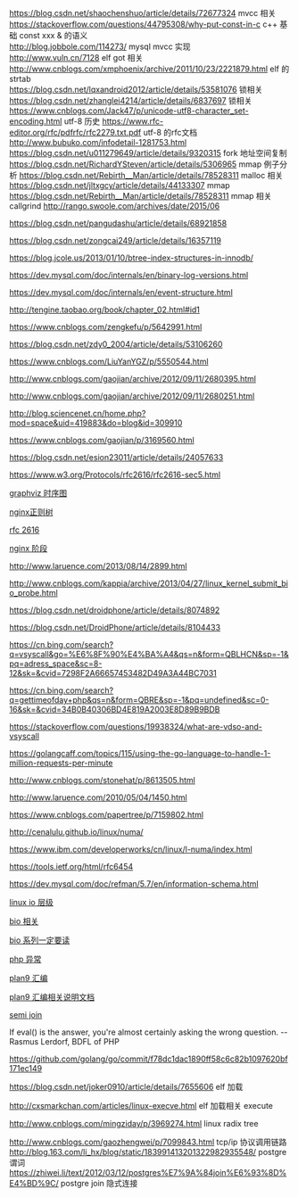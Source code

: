 https://blog.csdn.net/shaochenshuo/article/details/72677324 mvcc 相关   
https://stackoverflow.com/questions/44795308/why-put-const-in-c c++ 基础 const xxx & 的语义  
http://blog.jobbole.com/114273/ mysql mvcc 实现  
http://www.vuln.cn/7128 elf got 相关  
http://www.cnblogs.com/xmphoenix/archive/2011/10/23/2221879.html elf 的strtab  
https://blog.csdn.net/lqxandroid2012/article/details/53581076   锁相关  
https://blog.csdn.net/zhanglei4214/article/details/6837697  锁相关     
https://www.cnblogs.com/Jack47/p/unicode-utf8-character_set-encoding.html  utf-8 历史
https://www.rfc-editor.org/rfc/pdfrfc/rfc2279.txt.pdf utf-8 的rfc文档  
http://www.bubuko.com/infodetail-1281753.html    
https://blog.csdn.net/u011279649/article/details/9320315   fork 地址空间复制  
https://blog.csdn.net/RichardYSteven/article/details/5306965  mmap 例子分析
https://blog.csdn.net/Rebirth__Man/article/details/78528311  malloc 相关
https://blog.csdn.net/jltxgcy/article/details/44133307  mmap  
https://blog.csdn.net/Rebirth__Man/article/details/78528311   mmap 相关  
callgrind
http://rango.swoole.com/archives/date/2015/06

https://blog.csdn.net/pangudashu/article/details/68921858


https://blog.csdn.net/zongcai249/article/details/16357119


https://blog.jcole.us/2013/01/10/btree-index-structures-in-innodb/

https://dev.mysql.com/doc/internals/en/binary-log-versions.html

https://dev.mysql.com/doc/internals/en/event-structure.html

http://tengine.taobao.org/book/chapter_02.html#id1

https://www.cnblogs.com/zengkefu/p/5642991.html

https://blog.csdn.net/zdy0_2004/article/details/53106260

https://www.cnblogs.com/LiuYanYGZ/p/5550544.html

http://www.cnblogs.com/gaojian/archive/2012/09/11/2680395.html

http://www.cnblogs.com/gaojian/archive/2012/09/11/2680251.html

http://blog.sciencenet.cn/home.php?mod=space&uid=419883&do=blog&id=309910

https://www.cnblogs.com/gaojian/p/3169560.html


https://blog.csdn.net/esion23011/article/details/24057633


https://www.w3.org/Protocols/rfc2616/rfc2616-sec5.html

[graphviz 时序图](http://blog.jobbole.com/94472/)       

[nginx正则树](http://blog.chinaunix.net/uid-27767798-id-3759557.html)  

[rfc 2616](https://www.w3.org/Protocols/rfc2616/rfc2616.html)

[nginx 阶段](https://blog.csdn.net/yankai0219/article/details/8220695)

http://www.laruence.com/2013/08/14/2899.html

http://www.cnblogs.com/kappia/archive/2013/04/27/linux_kernel_submit_bio_probe.html


https://blog.csdn.net/droidphone/article/details/8074892

https://blog.csdn.net/DroidPhone/article/details/8104433

https://cn.bing.com/search?q=vsyscall&go=%E6%8F%90%E4%BA%A4&qs=n&form=QBLHCN&sp=-1&pq=adress_space&sc=8-12&sk=&cvid=7298F2A66657453482D49A3A44BC7031

https://cn.bing.com/search?q=gettimeofday+php&qs=n&form=QBRE&sp=-1&pq=undefined&sc=0-16&sk=&cvid=34B0B40306BD4E819A2003E8D89B9BDB

https://stackoverflow.com/questions/19938324/what-are-vdso-and-vsyscall

https://golangcaff.com/topics/115/using-the-go-language-to-handle-1-million-requests-per-minute

http://www.cnblogs.com/stonehat/p/8613505.html


http://www.laruence.com/2010/05/04/1450.html

https://www.cnblogs.com/papertree/p/7159802.html

http://cenalulu.github.io/linux/numa/

https://www.ibm.com/developerworks/cn/linux/l-numa/index.html

https://tools.ietf.org/html/rfc6454

https://dev.mysql.com/doc/refman/5.7/en/information-schema.html

[linux io 层级](https://blog.csdn.net/guogaofeng1219/article/details/5411821)

[bio 相关](http://www.udpwork.com/item/8437.html)

[bio 系列一定要读](https://blog.csdn.net/fudan_abc/article/details/2034264)

[php 异常](https://novnan.github.io/PHP/throwable-exceptions-and-errors-in-php7/)

[plan9 汇编](https://gocn.vip/article/733)

[plan9 汇编相关说明文档](https://9p.io/sys/doc/asm.html)

[semi join](https://mariadb.com/kb/en/library/semi-join-subquery-optimizations/)

If eval() is the answer, you're almost certainly asking the wrong question. -- Rasmus Lerdorf, BDFL of PHP

https://github.com/golang/go/commit/f78dc1dac1890ff58c6c82b1097620bf171ec149

https://blog.csdn.net/joker0910/article/details/7655606   elf 加载

http://cxsmarkchan.com/articles/linux-execve.html  elf 加载相关 execute


http://www.cnblogs.com/mingziday/p/3969274.html   linux radix tree

http://www.cnblogs.com/gaozhengwei/p/7099843.html   tcp/ip 协议调用链路
http://blog.163.com/li_hx/blog/static/183991413201322982935548/  postgre 谓词
https://zhiwei.li/text/2012/03/12/postgres%E7%9A%84join%E6%93%8D%E4%BD%9C/  postgre join 隐式连接
